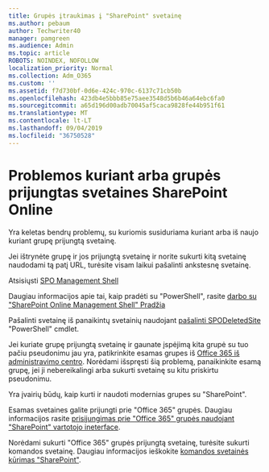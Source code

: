 ```yaml
---
title: Grupės įtraukimas į "SharePoint" svetainę
ms.author: pebaum
author: Techwriter40
manager: pamgreen
ms.audience: Admin
ms.topic: article
ROBOTS: NOINDEX, NOFOLLOW
localization_priority: Normal
ms.collection: Adm_O365
ms.custom: ''
ms.assetid: f7d730bf-0d6e-424c-970c-6137c71cb50b
ms.openlocfilehash: 423db4e5bbb85e75aee3548d5b6b46a64ebc6fa0
ms.sourcegitcommit: a65d196d00adb70045af5caca9828fe44b951f61
ms.translationtype: MT
ms.contentlocale: lt-LT
ms.lasthandoff: 09/04/2019
ms.locfileid: "36750528"
---
```

# <a name="issues-when-creating-or-group-connected-sites-in-sharepoint-online"></a>Problemos kuriant arba grupės prijungtas svetaines SharePoint Online

Yra keletas bendrų problemų, su kuriomis susiduriama kuriant arba iš naujo kuriant grupę prijungtą svetainę.

 Jei ištrynėte grupę ir jos prijungtą svetainę ir norite sukurti kitą svetainę naudodami tą patį URL, turėsite visam laikui pašalinti ankstesnę svetainę.

Atsisiųsti [SPO Management Shell](https://support.office.com/article/introduction-to-the-sharepoint-online-management-shell-c16941c3-19b4-4710-8056-34c034493429)

 Daugiau informacijos apie tai, kaip pradėti su "PowerShell", rasite [darbo su "SharePoint Online Management Shell" Pradžia](https://docs.microsoft.com/powershell/module/sharepoint-online/remove-sposite?view=sharepoint-ps)

Pašalinti svetainę iš panaikintų svetainių naudojant [pašalinti SPODeletedSite](https://docs.microsoft.com/powershell/module/sharepoint-online/remove-sposite?view=sharepoint-ps) "PowerShell" cmdlet.

Jei kuriate grupę prijungtą svetainę ir gaunate įspėjimą kita grupė su tuo pačiu pseudonimu jau yra, patikrinkite esamas grupes iš [Office 365 iš administravimo centro](https://admin.microsoft.com/Adminportal/Home?source=applauncher#/groups). Norėdami išspręsti šią problemą, panaikinkite esamą grupę, jei ji nebereikalingi arba sukurti svetainę su kitu priskirtu pseudonimu.

Yra įvairių būdų, kaip kurti ir naudoti modernias grupes su "SharePoint".

Esamas svetaines galite prijungti prie "Office 365" grupės. Daugiau informacijos rasite [prisijungimas prie "Office 365" grupės naudojant "SharePoint" vartotojo ineterface](https://docs.microsoft.com/sharepoint/dev/transform/modernize-connect-to-office365-group#connect-an-office-365-group-using-the-sharepoint-user-interface).

Norėdami sukurti "Office 365" grupės prijungtą svetainę, turėsite sukurti komandos svetainę. Daugiau informacijos ieškokite [komandos svetainės kūrimas "SharePoint"](https://support.office.com/article/create-a-team-site-in-sharepoint-ef10c1e7-15f3-42a3-98aa-b5972711777d).

